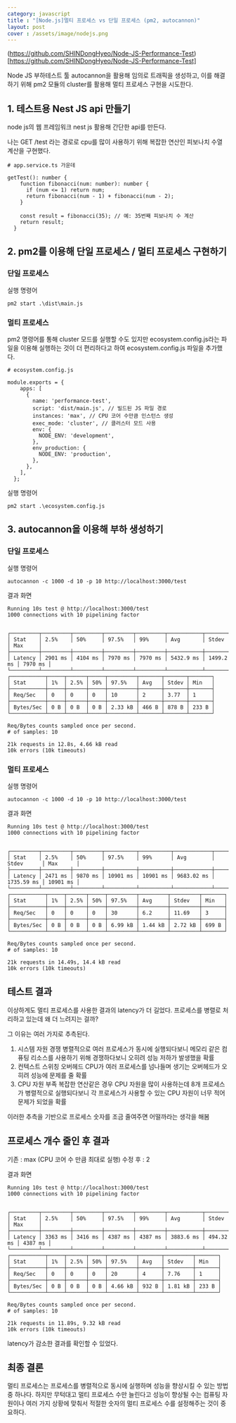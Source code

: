 ```yaml
---
category: javascript
title : "[Node.js]멀티 프로세스 vs 단일 프로세스 (pm2, autocannon)"
layout: post
cover : /assets/image/nodejs.png
---
```


(https://github.com/SHINDongHyeo/Node-JS-Performance-Test)[https://github.com/SHINDongHyeo/Node-JS-Performance-Test]

Node JS 부하테스트 툴 autocannon을 활용해 임의로 트래픽을 생성하고, 이를 해결하기 위해 pm2 모듈의 cluster를 활용해 멀티 프로세스 구현을 시도한다.

## 1. 테스트용 Nest JS api 만들기

node js의 웹 프레임워크 nest js 활용해 간단한 api를 만든다.

나는 GET /test 라는 경로로 cpu를 많이 사용하기 위해 복잡한 연산인 피보나치 수열 계산을 구현했다.

```
# app.service.ts 가운데

getTest(): number {
    function fibonacci(num: number): number {
      if (num <= 1) return num;
      return fibonacci(num - 1) + fibonacci(num - 2);
    }

    const result = fibonacci(35); // 예: 35번째 피보나치 수 계산
    return result;
  }

```

## 2. pm2를 이용해 단일 프로세스 / 멀티 프로세스 구현하기

### 단일 프로세스
실행 명령어
```
pm2 start .\dist\main.js
```

### 멀티 프로세스
pm2 명령어를 통해 cluster 모드를 실행할 수도 있지만 ecosystem.config.js라는 파일을 이용해 실행하는 것이 더 편리하다고 하여 ecosystem.config.js 파일을 추가했다.

```
# ecosystem.config.js

module.exports = {
    apps: [
      {
        name: 'performance-test',
        script: 'dist/main.js', // 빌드된 JS 파일 경로
        instances: 'max', // CPU 코어 수만큼 인스턴스 생성
        exec_mode: 'cluster', // 클러스터 모드 사용
        env: {
          NODE_ENV: 'development',
        },
        env_production: {
          NODE_ENV: 'production',
        },
      },
    ],
  };
```

실행 명령어
```
pm2 start .\ecosystem.config.js
```


## 3. autocannon을 이용해 부하 생성하기

### 단일 프로세스

실행 명령어
```
autocannon -c 1000 -d 10 -p 10 http://localhost:3000/test
```

결과 화면
```
Running 10s test @ http://localhost:3000/test
1000 connections with 10 pipelining factor


┌─────────┬─────────┬─────────┬─────────┬─────────┬───────────┬───────────┬─────────┐
│ Stat    │ 2.5%    │ 50%     │ 97.5%   │ 99%     │ Avg       │ Stdev     │ Max     │
├─────────┼─────────┼─────────┼─────────┼─────────┼───────────┼───────────┼─────────┤
│ Latency │ 2901 ms │ 4104 ms │ 7970 ms │ 7970 ms │ 5432.9 ms │ 1499.2 ms │ 7970 ms │
└─────────┴─────────┴─────────┴─────────┴─────────┴───────────┴───────────┴─────────┘
┌───────────┬─────┬──────┬─────┬─────────┬───────┬───────┬───────┐
│ Stat      │ 1%  │ 2.5% │ 50% │ 97.5%   │ Avg   │ Stdev │ Min   │
├───────────┼─────┼──────┼─────┼─────────┼───────┼───────┼───────┤
│ Req/Sec   │ 0   │ 0    │ 0   │ 10      │ 2     │ 3.77  │ 1     │
├───────────┼─────┼──────┼─────┼─────────┼───────┼───────┼───────┤
│ Bytes/Sec │ 0 B │ 0 B  │ 0 B │ 2.33 kB │ 466 B │ 878 B │ 233 B │
└───────────┴─────┴──────┴─────┴─────────┴───────┴───────┴───────┘

Req/Bytes counts sampled once per second.
# of samples: 10

21k requests in 12.8s, 4.66 kB read
10k errors (10k timeouts)
```


### 멀티 프로세스
실행 명령어
```
autocannon -c 1000 -d 10 -p 10 http://localhost:3000/test
```

결과 화면
```
Running 10s test @ http://localhost:3000/test
1000 connections with 10 pipelining factor


┌─────────┬─────────┬─────────┬──────────┬──────────┬────────────┬────────────┬──────────┐
│ Stat    │ 2.5%    │ 50%     │ 97.5%    │ 99%      │ Avg        │ Stdev      │ Max      │
├─────────┼─────────┼─────────┼──────────┼──────────┼────────────┼────────────┼──────────┤
│ Latency │ 2471 ms │ 9870 ms │ 10901 ms │ 10901 ms │ 9683.02 ms │ 1735.59 ms │ 10901 ms │
└─────────┴─────────┴─────────┴──────────┴──────────┴────────────┴────────────┴──────────┘
┌───────────┬─────┬──────┬─────┬─────────┬─────────┬─────────┬───────┐
│ Stat      │ 1%  │ 2.5% │ 50% │ 97.5%   │ Avg     │ Stdev   │ Min   │
├───────────┼─────┼──────┼─────┼─────────┼─────────┼─────────┼───────┤
│ Req/Sec   │ 0   │ 0    │ 0   │ 30      │ 6.2     │ 11.69   │ 3     │
├───────────┼─────┼──────┼─────┼─────────┼─────────┼─────────┼───────┤
│ Bytes/Sec │ 0 B │ 0 B  │ 0 B │ 6.99 kB │ 1.44 kB │ 2.72 kB │ 699 B │
└───────────┴─────┴──────┴─────┴─────────┴─────────┴─────────┴───────┘

Req/Bytes counts sampled once per second.
# of samples: 10

21k requests in 14.49s, 14.4 kB read
10k errors (10k timeouts)

```


## 테스트 결과

이상하게도 멀티 프로세스를 사용한 결과의 latency가 더 길었다. 프로세스를 병렬로 처리하고 있는데 왜 더 느려지는 걸까?

그 이유는 여러 가지로 추측된다.
1. 시스템 자원 경쟁
    병렬적으로 여러 프로세스가 동시에 실행되다보니 메모리 같은 컴퓨팅 리소스를 사용하기 위해 경쟁하다보니 오히려 성능 저하가 발생했을 확률
2. 컨텍스트 스위칭 오버헤드
    CPU가 여러 프로세스를 넘나들며 생기는 오버헤드가 오히려 성능에 문제를 줄 확률
3. CPU 자원 부족
    복잡한 연산같은 경우 CPU 자원을 많이 사용하는데 8개 프로세스가 병렬적으로 실행되다보니 각 프로세스가 사용할 수 있는 CPU 자원이 너무 적어 문제가 되었을 확률



이러한 추측을 기반으로 프로세스 숫자를 조금 줄여주면 어떨까라는 생각을 해봄

## 프로세스 개수 줄인 후 결과
기존 : max (CPU 코어 수 만큼 최대로 실행)
수정 후 : 2

결과 화면
```
Running 10s test @ http://localhost:3000/test
1000 connections with 10 pipelining factor


┌─────────┬─────────┬─────────┬─────────┬─────────┬───────────┬───────────┬─────────┐
│ Stat    │ 2.5%    │ 50%     │ 97.5%   │ 99%     │ Avg       │ Stdev     │ Max     │
├─────────┼─────────┼─────────┼─────────┼─────────┼───────────┼───────────┼─────────┤
│ Latency │ 3363 ms │ 3416 ms │ 4387 ms │ 4387 ms │ 3883.6 ms │ 494.32 ms │ 4387 ms │
└─────────┴─────────┴─────────┴─────────┴─────────┴───────────┴───────────┴─────────┘
┌───────────┬─────┬──────┬─────┬─────────┬───────┬─────────┬───────┐
│ Stat      │ 1%  │ 2.5% │ 50% │ 97.5%   │ Avg   │ Stdev   │ Min   │
├───────────┼─────┼──────┼─────┼─────────┼───────┼─────────┼───────┤
│ Req/Sec   │ 0   │ 0    │ 0   │ 20      │ 4     │ 7.76    │ 1     │
├───────────┼─────┼──────┼─────┼─────────┼───────┼─────────┼───────┤
│ Bytes/Sec │ 0 B │ 0 B  │ 0 B │ 4.66 kB │ 932 B │ 1.81 kB │ 233 B │
└───────────┴─────┴──────┴─────┴─────────┴───────┴─────────┴───────┘

Req/Bytes counts sampled once per second.
# of samples: 10

21k requests in 11.89s, 9.32 kB read
10k errors (10k timeouts)
```


latency가 감소한 결과를 확인할 수 있었다.


## 최종 결론

멀티 프로세스는 프로세스를 병렬적으로 동시에 실행하며 성능을 향상시킬 수 있는 방법 중 하나다. 하지만 무턱대고 멀티 프로세스 수만 늘린다고 성능이 향상될 수는 컴퓨팅 자원이나 여러 가지 상황에 맞춰서 적절한 숫자의 멀티 프로세스 수를 설정해주는 것이 중요하다.

